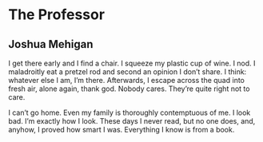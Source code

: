 # The Professor
## Joshua Mehigan
I get there early and I find a chair.
I squeeze my plastic cup of wine. I nod.
I maladroitly eat a pretzel rod
and second an opinion I don’t share.
I think: whatever else I am, I’m there.
Afterwards, I escape across the quad
into fresh air, alone again, thank god.
Nobody cares. They’re quite right not to care.

I can’t go home. Even my family
is thoroughly contemptuous of me.
I look bad. I’m exactly how I look.
These days I never read, but no one does,
and, anyhow, I proved how smart I was.
Everything I know is from a book.